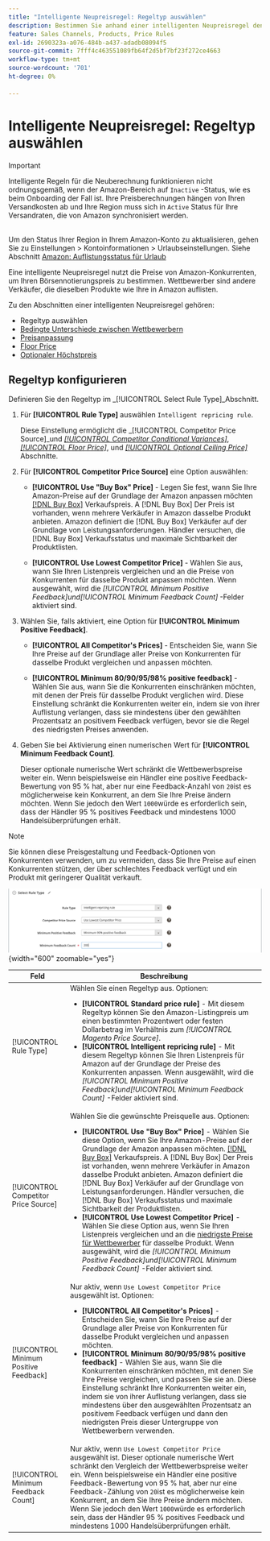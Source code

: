 ```yaml
---
title: "Intelligente Neupreisregel: Regeltyp auswählen"
description: Bestimmen Sie anhand einer intelligenten Neupreisregel den Listenpreis für Amazon anhand der Preise für Wettbewerber.
feature: Sales Channels, Products, Price Rules
exl-id: 2690323a-a076-484b-a437-adadb08094f5
source-git-commit: 7fff4c463551089fb64f2d5bf7bf23f272ce4663
workflow-type: tm+mt
source-wordcount: '701'
ht-degree: 0%

---
```


# Intelligente Neupreisregel: Regeltyp auswählen

>[!IMPORTANT]
>
>Intelligente Regeln für die Neuberechnung funktionieren nicht ordnungsgemäß, wenn der Amazon-Bereich auf `Inactive` -Status, wie es beim Onboarding der Fall ist. Ihre Preisberechnungen hängen von Ihren Versandkosten ab und Ihre Region muss sich in `Active` Status für Ihre Versandraten, die von Amazon synchronisiert werden.<br><br>
>
>Um den Status Ihrer Region in Ihrem Amazon-Konto zu aktualisieren, gehen Sie zu Einstellungen > Kontoinformationen > Urlaubseinstellungen. Siehe Abschnitt [Amazon: Auflistungsstatus für Urlaub](https://sellercentral.amazon.com/gp/help/help.html?itemID=200135620/&quot;target=&quot;_blank)

Eine intelligente Neupreisregel nutzt die Preise von Amazon-Konkurrenten, um Ihren Börsennotierungspreis zu bestimmen. Wettbewerber sind andere Verkäufer, die dieselben Produkte wie Ihre in Amazon auflisten.

Zu den Abschnitten einer intelligenten Neupreisregel gehören:

- Regeltyp auswählen
- [Bedingte Unterschiede zwischen Wettbewerbern](./competitor-conditional-variances.md)
- [Preisanpassung](./price-adjustment.md)
- [Floor Price](./floor-price.md)
- [Optionaler Höchstpreis](./optional-ceiling-price.md)

## Regeltyp konfigurieren

Definieren Sie den Regeltyp im _[!UICONTROL Select Rule Type]_Abschnitt.

1. Für **[!UICONTROL Rule Type]** auswählen `Intelligent repricing rule`.

   Diese Einstellung ermöglicht die _[!UICONTROL Competitor Price Source]_und [_[!UICONTROL Competitor Conditional Variances]_](./competitor-conditional-variances.md), [_[!UICONTROL Floor Price]_](./floor-price.md), und [_[!UICONTROL Optional Ceiling Price]_](./optional-ceiling-price.md) Abschnitte.

1. Für **[!UICONTROL Competitor Price Source]** eine Option auswählen:

   - **[!UICONTROL Use "Buy Box" Price]** - Legen Sie fest, wann Sie Ihre Amazon-Preise auf der Grundlage der Amazon anpassen möchten [[!DNL Buy Box]](./buy-box-competitor-pricing.md) Verkaufspreis. A [!DNL Buy Box] Der Preis ist vorhanden, wenn mehrere Verkäufer in Amazon dasselbe Produkt anbieten. Amazon definiert die [!DNL Buy Box] Verkäufer auf der Grundlage von Leistungsanforderungen. Händler versuchen, die [!DNL Buy Box] Verkaufsstatus und maximale Sichtbarkeit der Produktlisten.

   - **[!UICONTROL Use Lowest Competitor Price]** - Wählen Sie aus, wann Sie Ihren Listenpreis vergleichen und an die Preise von Konkurrenten für dasselbe Produkt anpassen möchten. Wenn ausgewählt, wird die _[!UICONTROL Minimum Positive Feedback]_und_[!UICONTROL Minimum Feedback Count]_ -Felder aktiviert sind.

1. Wählen Sie, falls aktiviert, eine Option für **[!UICONTROL Minimum Positive Feedback]**.

   - **[!UICONTROL All Competitor's Prices]** - Entscheiden Sie, wann Sie Ihre Preise auf der Grundlage aller Preise von Konkurrenten für dasselbe Produkt vergleichen und anpassen möchten.

   - **[!UICONTROL Minimum 80/90/95/98% positive feedback]** - Wählen Sie aus, wann Sie die Konkurrenten einschränken möchten, mit denen der Preis für dasselbe Produkt verglichen wird. Diese Einstellung schränkt die Konkurrenten weiter ein, indem sie von ihrer Auflistung verlangen, dass sie mindestens über den gewählten Prozentsatz an positivem Feedback verfügen, bevor sie die Regel des niedrigsten Preises anwenden.

1. Geben Sie bei Aktivierung einen numerischen Wert für **[!UICONTROL Minimum Feedback Count]**.

   Dieser optionale numerische Wert schränkt die Wettbewerbspreise weiter ein. Wenn beispielsweise ein Händler eine positive Feedback-Bewertung von 95 % hat, aber nur eine Feedback-Anzahl von `20`ist es möglicherweise kein Konkurrent, an dem Sie Ihre Preise ändern möchten. Wenn Sie jedoch den Wert `1000`würde es erforderlich sein, dass der Händler 95 % positives Feedback und mindestens 1000 Handelsüberprüfungen erhält.

>[!NOTE]
>
>Sie können diese Preisgestaltung und Feedback-Optionen von Konkurrenten verwenden, um zu vermeiden, dass Sie Ihre Preise auf einen Konkurrenten stützen, der über schlechtes Feedback verfügt und ein Produkt mit geringerer Qualität verkauft.

![Intelligente Neupreisregel - Regeltyp auswählen](assets/ob-intelligent-price-rule-type.png){width="600" zoomable="yes"}

| Feld | Beschreibung |
|----------------------------------------|-----------------------------------------------------------------------------------------------------------------------------------------------------------------------------------------------------------------------------------------------------------------------------------------------------------------------------------------------------------------------------------------------------------------------------------------------------------------------------------------------------------------------------------------------------------------------------------------------------------------------------------------------------------------------------------------------------------------------------------------------------------------------------------------------------------------------------------------------------------------------------------------|
| [!UICONTROL Rule Type] | Wählen Sie einen Regeltyp aus. Optionen:<ul><li>**[!UICONTROL Standard price rule]** - Mit diesem Regeltyp können Sie den Amazon-Listingpreis um einen bestimmten Prozentwert oder festen Dollarbetrag im Verhältnis zum _[!UICONTROL Magento Price Source]_. </li><li>**[!UICONTROL Intelligent repricing rule]** - Mit diesem Regeltyp können Sie Ihren Listenpreis für Amazon auf der Grundlage der Preise des Konkurrenten anpassen. Wenn ausgewählt, wird die _[!UICONTROL Minimum Positive Feedback]_und_[!UICONTROL Minimum Feedback Count]_ -Felder aktiviert sind.</li></ul> |
| [!UICONTROL Competitor Price Source] | Wählen Sie die gewünschte Preisquelle aus. Optionen:<ul><li>**[!UICONTROL Use "Buy Box" Price]** - Wählen Sie diese Option, wenn Sie Ihre Amazon-Preise auf der Grundlage der Amazon anpassen möchten. [[!DNL Buy Box]](./buy-box-competitor-pricing.md) Verkaufspreis. A [!DNL Buy Box] Der Preis ist vorhanden, wenn mehrere Verkäufer in Amazon dasselbe Produkt anbieten. Amazon definiert die [!DNL Buy Box] Verkäufer auf der Grundlage von Leistungsanforderungen. Händler versuchen, die [!DNL Buy Box] Verkaufsstatus und maximale Sichtbarkeit der Produktlisten.</li><li>**[!UICONTROL Use Lowest Competitor Price]** - Wählen Sie diese Option aus, wenn Sie Ihren Listenpreis vergleichen und an die [niedrigste Preise für Wettbewerber](./lowest-competitor-pricing.md) für dasselbe Produkt. Wenn ausgewählt, wird die _[!UICONTROL Minimum Positive Feedback]_und_[!UICONTROL Minimum Feedback Count]_ -Felder aktiviert sind.</li></ul> |
| [!UICONTROL Minimum Positive Feedback] | Nur aktiv, wenn `Use Lowest Competitor Price` ausgewählt ist. Optionen:<ul><li>**[!UICONTROL All Competitor's Prices]** - Entscheiden Sie, wann Sie Ihre Preise auf der Grundlage aller Preise von Konkurrenten für dasselbe Produkt vergleichen und anpassen möchten.</li><li>**[!UICONTROL Minimum 80/90/95/98% positive feedback]** - Wählen Sie aus, wann Sie die Konkurrenten einschränken möchten, mit denen Sie Ihre Preise vergleichen, und passen Sie sie an. Diese Einstellung schränkt Ihre Konkurrenten weiter ein, indem sie von ihrer Auflistung verlangen, dass sie mindestens über den ausgewählten Prozentsatz an positivem Feedback verfügen und dann den niedrigsten Preis dieser Untergruppe von Wettbewerbern verwenden.</li></ul> |
| [!UICONTROL Minimum Feedback Count] | Nur aktiv, wenn `Use Lowest Competitor Price` ausgewählt ist. Dieser optionale numerische Wert schränkt den Vergleich der Wettbewerbspreise weiter ein. Wenn beispielsweise ein Händler eine positive Feedback-Bewertung von 95 % hat, aber nur eine Feedback-Zählung von `20`ist es möglicherweise kein Konkurrent, an dem Sie Ihre Preise ändern möchten. Wenn Sie jedoch den Wert `1000`würde es erforderlich sein, dass der Händler 95 % positives Feedback und mindestens 1000 Handelsüberprüfungen erhält. |
